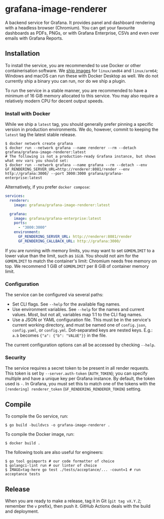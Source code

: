 # grafana-image-renderer

A backend service for Grafana.
It provides panel and dashboard rendering with a headless browser (Chromium).
You can get your favourite dashboards as PDFs, PNGs, or with Grafana Enterprise, CSVs and even over emails with Grafana Reports.

## Installation

To install the service, you are recommended to use Docker or other containerisation software.
We [ship images][image] for `linux/amd64` and `linux/arm64`; Windows and macOS can run these with Docker Desktop as well.
We do not currently ship a binary you can run, nor do we ship a plugin.

To run the service in a stable manner, you are recommended to have a minimum of 16 GiB memory allocated to this service.
You may also require a relatively modern CPU for decent output speeds.

### Install with Docker

While we ship a `latest` tag, you should generally prefer pinning a specific version in production environments.
We do, however, commit to keeping the `latest` tag the latest stable release.

```shell
$ docker network create grafana
$ docker run --network grafana --name renderer --rm --detach grafana/grafana-image-renderer:latest
# The following is not a production-ready Grafana instance, but shows what env vars you should set:
$ docker run --network grafana --name grafana --rm --detach --env GF_RENDERING_SERVER_URL=http://renderer:8081/render --env http://grafana:3000/ --port 3000:3000 grafana/grafana-enterprise:latest
```

Alternatively, if you prefer `docker compose`:

```yaml
services:
  renderer:
    image: grafana/grafana-image-renderer:latest

  grafana:
    image: grafana/grafana-enterprise:latest
    ports:
      - "3000:3000"
    environment:
      GF_RENDERING_SERVER_URL: http://renderer:8081/render
      GF_RENDERING_CALLBACK_URL: http://grafana:3000/
```

If you are running with memory limits, you may want to set `GOMEMLIMIT` to a lower value than the limit, such as `1GiB`.
You should not aim for the `GOMEMLIMIT` to match the container's limit: Chromium needs free memory on top.
We recommend 1 GiB of `GOMEMLIMIT` per 8 GiB of container memory limit.

[image]: https://hub.docker.com/r/grafana/grafana-image-renderer

### Configuration

The service can be configured via several paths:

- Set CLI flags. See `--help` for the available flag names.
- Use environment variables. See `--help` for the names and current values.
  Most, but not all, variables map 1:1 to the CLI flag names.
- Use a JSON or YAML configuration file. This must be in the service's current working directory,
  and must be named one of `config.json`, `config.yaml`, or `config.yml`. Dot-separated keys are
  nested keys. E.g.: `a.b` becomes `{"a": {"b": "VALUE"}}` in the file.

The current configuration options can all be accessed by checking `--help`.

### Security

The service requires a secret token to be present in all render requests.
This token is set by `--server.auth-token` (`AUTH_TOKEN`); you can specify multiple and have a unique key per Grafana instance.
By default, the token used is `-`.
In Grafana, you must set this to match one of the tokens with the `[rendering] renderer_token` (`GF_RENDERING_RENDERER_TOKEN`) setting.

## Compile

To compile the Go service, run:

```shell
$ go build -buildvcs -o grafana-image-renderer .
```

To compile the Docker image, run:

```shell
$ docker build .
```

The following tools are also useful for engineers:

```shell
$ go tool goimports # our code formatter of choice
$ golangci-lint run # our linter of choice
$ IMAGE=tag-here go test ./tests/acceptance/... -count=1 # run acceptance tests
```

## Release

When you are ready to make a release, tag it in Git (`git tag vX.Y.Z`; remember the `v` prefix), then push it.
GitHub Actions deals with the build and deployment.
